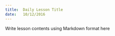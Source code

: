 ```yaml
---
title:  Daily Lesson Title
date:   10/12/2016
---
```


Write lesson contents using Markdown format here